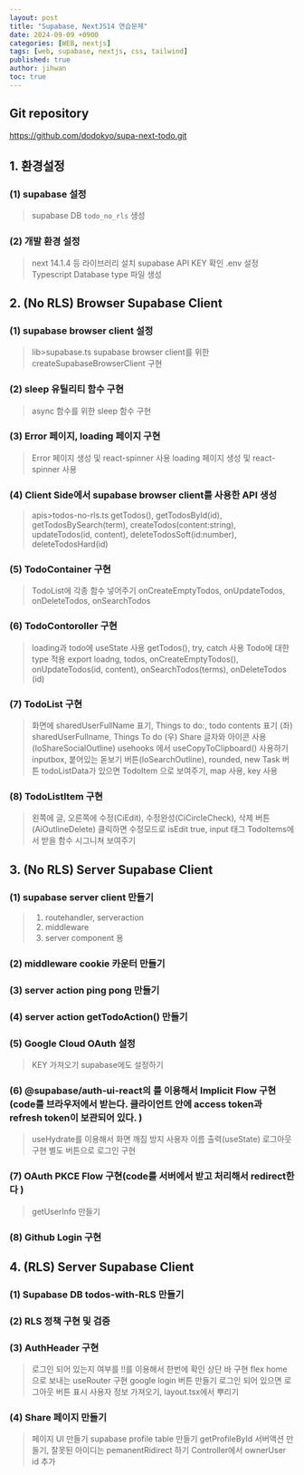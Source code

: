 ```yaml
---
layout: post
title: "Supabase, NextJS14 연습문제"
date: 2024-09-09 +0900
categories: [WEB, nextjs]
tags: [web, supabase, nextjs, css, tailwind]
published: true
author: jihwan
toc: true
---
```


## Git repository
https://github.com/dodokyo/supa-next-todo.git

## 1. 환경설정

### (1) supabase 설정
> supabase DB `todo_no_rls` 생성

### (2) 개발 환경 설정
> next 14.1.4 등 라이브러리 설치
> supabase API KEY 확인
> .env 설정
> Typescript Database type 파일 생성

## 2. (No RLS) Browser Supabase Client

### (1) supabase browser client 설정
> lib>supabase.ts
> supabase browser client를 위한 createSupabaseBrowserClient 구현

### (2) sleep 유틸리티 함수 구현
> async 함수를 위한 sleep 함수 구현

### (3) Error 페이지, loading 페이지 구현
> Error 페이지 생성 및 react-spinner 사용
> loading 페이지 생성 및 react-spinner 사용

### (4) Client Side에서 supabase browser client를 사용한 API 생성
> apis>todos-no-rls.ts
> getTodos(), getTodosById(id), getTodosBySearch(term), createTodos(content:string), updateTodos(id, content), deleteTodosSoft(id:number), deleteTodosHard(id)

### (5) TodoContainer 구현
> TodoList에 각종 함수 넣어주기 onCreateEmptyTodos, onUpdateTodos, onDeleteTodos, onSearchTodos

### (6) TodoContoroller 구현
> loading과 todo에 useState 사용
> getTodos(), try, catch 사용
> Todo에 대한 type 적용
> export loadng, todos, onCreateEmptyTodos(), onUpdateTodos(id, content), onSearchTodos(terms), onDeleteTodos (id)

### (7) TodoList 구현
> 화면에 sharedUserFullName 표기, Things to do:, todo contents  표기
> (좌) sharedUserFullname, Things To do
> (우) Share 글자와 아이콘 사용(IoShareSocialOutline)
> usehooks 에서 useCopyToClipboard() 사용하기
> inputbox, 붙어있는 돋보기 버튼(IoSearchOutline), rounded, new Task 버튼
> todoListData가 있으면 TodoItem 으로 보여주기, map 사용, key 사용

### (8) TodoListItem 구현
> 왼쪽에 글, 오른쪽에 수정(CiEdit), 수정완성(CiCircleCheck), 삭제 버튼(AiOutlineDelete)
> 클릭하면 수정모드로 isEdit true, input 태그
> TodoItems에서 받을 함수 시그니쳐 보여주기

## 3. (No RLS) Server Supabase Client

### (1) supabase server client 만들기
> 1. routehandler, serveraction
> 2. middleware
> 3. server component 용


### (2) middleware cookie 카운터 만들기

### (3) server action ping pong 만들기

### (4) server action getTodoAction() 만들기

### (5) Google Cloud OAuth 설정
> KEY 가져오기
> supabase에도 설정하기

### (6) @supabase/auth-ui-react의 <Auth>를 이용해서 Implicit Flow 구현(code를 브라우저에서 받는다. 클라이언트 안에 access token과 refresh token이 보관되어 있다. )
> useHydrate를 이용해서 화면 깨짐 방지
> 사용자 이름 출력(useState)
> 로그아웃 구현
> 별도 버튼으로 로그인 구현

### (7) OAuth PKCE Flow 구현(code를 서버에서 받고 처리해서 redirect한다 )
> getUserInfo 만들기

### (8) Github Login 구현


## 4. (RLS) Server Supabase Client

### (1) Supabase DB todos-with-RLS 만들기

### (2) RLS 정책 구현 및 검증

### (3) AuthHeader 구현
> 로그인 되어 있는지 여부를 !!를 이용해서 한번에 확인
> 상단 바 구현 flex
> home으로 보내는 useRouter 구현
> google login 버튼 만들기
> 로그인 되어 있으면 로그아웃 버튼 표시
> 사용자 정보 가져오기, layout.tsx에서 뿌리기

### (4) Share 페이지 만들기
> 페이지 UI 만들기
> supabase profile table 만들기
> getProfileById 서버액션 만들기, 잘못된 아이디는 pemanentRidirect 하기
> Controller에서 ownerUser id 추가
 



